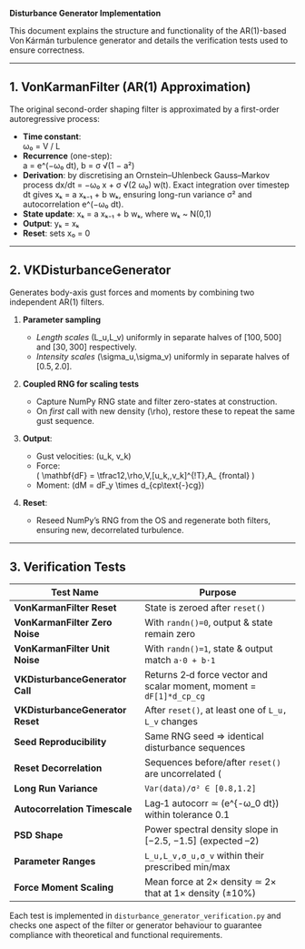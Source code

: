 **Disturbance Generator Implementation**

This document explains the structure and functionality of the AR(1)-based Von Kármán turbulence generator and details the verification tests used to ensure correctness.

---

## 1. VonKarmanFilter (AR(1) Approximation)

The original second-order shaping filter is approximated by a first-order autoregressive process:

- **Time constant**:  
  ω₀ = V / L  
- **Recurrence** (one-step):  
  a = e^(−ω₀ dt),  b = σ √(1 − a²)
- **Derivation**: by discretising an Ornstein–Uhlenbeck Gauss–Markov process dx/dt = −ω₀ x + σ √(2 ω₀) w(t). Exact integration over timestep dt gives xₖ = a xₖ₋₁ + b wₖ, ensuring long-run variance σ² and autocorrelation e^(−ω₀ dt).
- **State update**:
  xₖ = a xₖ₋₁ + b wₖ, where wₖ ~ N(0,1)
- **Output**:
  yₖ = xₖ
- **Reset**: sets x₀ = 0

---

## 2. VKDisturbanceGenerator

Generates body-axis gust forces and moments by combining two independent AR(1) filters.

1. **Parameter sampling**
   - *Length scales* \(L_u,L_v\) uniformly in separate halves of [100, 500] and [30, 300] respectively.
   - *Intensity scales* \(\sigma_u,\sigma_v\) uniformly in separate halves of [0.5, 2.0].

2. **Coupled RNG for scaling tests**
   - Capture NumPy RNG state and filter zero-states at construction.
   - On *first* call with new density \(\rho\), restore these to repeat the same gust sequence.

3. **Output**:
   - Gust velocities: \(u_k, v_k\)
   - Force:  
     \(
       \mathbf{dF} = \tfrac12\,\rho\,V\,[u_k,\,v_k]^{\!T}\,A_
{frontal}
     \)
   - Moment: \(dM = dF_y \times d_{cp\text{-}cg}\)

4. **Reset**:
   - Reseed NumPy’s RNG from the OS and regenerate both filters, ensuring new, decorrelated turbulence.

---

## 3. Verification Tests

| Test Name                         | Purpose                                                    |
|-----------------------------------|------------------------------------------------------------|
| **VonKarmanFilter Reset**         | State is zeroed after `reset()`                           |
| **VonKarmanFilter Zero Noise**    | With `randn()=0`, output & state remain zero               |
| **VonKarmanFilter Unit Noise**    | With `randn()=1`, state & output match `a·0 + b·1`         |
| **VKDisturbanceGenerator Call**   | Returns 2‑d force vector and scalar moment, moment = `dF[1]*d_cp_cg` |
| **VKDisturbanceGenerator Reset**  | After `reset()`, at least one of `L_u, L_v` changes        |
| **Seed Reproducibility**          | Same RNG seed ⇒ identical disturbance sequences            |
| **Reset Decorrelation**           | Sequences before/after `reset()` are uncorrelated (|corr|<0.1) |
| **Long Run Variance**             | `Var(data)/σ² ∈ [0.8,1.2]`                                  |
| **Autocorrelation Timescale**     | Lag‑1 autocorr ≃ \(e^{-ω_0 dt}\) within tolerance 0.1    |
| **PSD Shape**                     | Power spectral density slope in [−2.5, −1.5] (expected –2) |
| **Parameter Ranges**              | `L_u,L_v,σ_u,σ_v` within their prescribed min/max           |
| **Force Moment Scaling**          | Mean force at 2× density ≃ 2× that at 1× density (±10%)    |

Each test is implemented in `disturbance_generator_verification.py` and checks one aspect of the filter or generator behaviour to guarantee compliance with theoretical and functional requirements.

